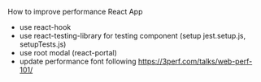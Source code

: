 How to improve performance React App

- use react-hook
- use react-testing-library for testing component (setup jest.setup.js, setupTests.js)
- use root modal (react-portal)
- update performance font following https://3perf.com/talks/web-perf-101/
